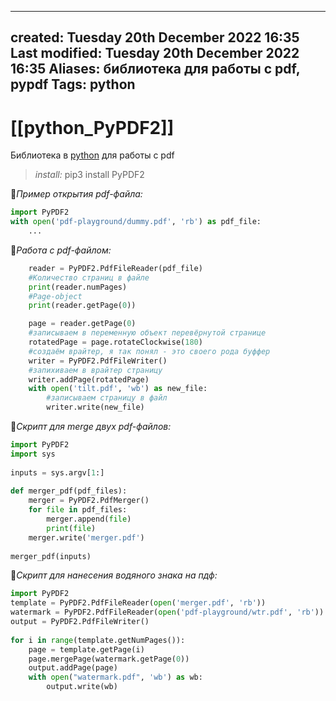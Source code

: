 
---
created: Tuesday 20th December 2022 16:35
Last modified: Tuesday 20th December 2022 16:35
Aliases: библиотека для работы с pdf, pypdf
Tags: python
---

# [[python_PyPDF2]]

Библиотека в [python](_Python) для работы с pdf

>*install:*
>pip3 install PyPDF2
>

📌*Пример открытия pdf-файла:*
```python
import PyPDF2  
with open('pdf-playground/dummy.pdf', 'rb') as pdf_file:  
	...
```

📌*Работа с pdf-файлом:*
```python
	reader = PyPDF2.PdfFileReader(pdf_file)
	#Количество страниц в файле  
	print(reader.numPages)
	#Page-object
	print(reader.getPage(0))

	page = reader.getPage(0)  
	#записываем в переменную объект перевёрнутой странице
	rotatedPage = page.rotateClockwise(180)  
	#создаём врайтер, я так понял - это своего рода буффер
	writer = PyPDF2.PdfFileWriter()  
	#запихиваем в врайтер страницу
	writer.addPage(rotatedPage)  
	with open('tilt.pdf', 'wb') as new_file:  
		#записываем страницу в файл
	    writer.write(new_file)
```

📌*Скрипт для merge двух pdf-файлов:*
```python
import PyPDF2  
import sys  
  
inputs = sys.argv[1:]  
  
def merger_pdf(pdf_files):  
    merger = PyPDF2.PdfMerger()  
    for file in pdf_files:  
        merger.append(file)  
        print(file)  
    merger.write('merger.pdf')  
    
merger_pdf(inputs)
```

📌*Скрипт для нанесения водяного знака на пдф:*
```python
import PyPDF2  
template = PyPDF2.PdfFileReader(open('merger.pdf', 'rb'))  
watermark = PyPDF2.PdfFileReader(open('pdf-playground/wtr.pdf', 'rb'))  
output = PyPDF2.PdfFileWriter()  
  
for i in range(template.getNumPages()):  
    page = template.getPage(i)  
    page.mergePage(watermark.getPage(0))  
    output.addPage(page)  
    with open("watermark.pdf", 'wb') as wb:  
        output.write(wb)
```
